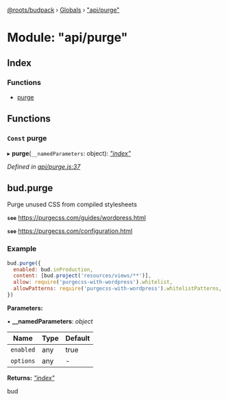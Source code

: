 [@roots/budpack](../README.md) › [Globals](../globals.md) › ["api/purge"](_api_purge_.md)

# Module: "api/purge"

## Index

### Functions

* [purge](_api_purge_.md#const-purge)

## Functions

### `Const` purge

▸ **purge**(`__namedParameters`: object): *["index"](_index_.md)*

*Defined in [api/purge.js:37](https://github.com/roots/bud-support/blob/5f43850/src/budpack/builder/api/purge.js#L37)*

## bud.purge

Purge unused CSS from compiled stylesheets

**`see`** https://purgecss.com/guides/wordpress.html

**`see`** https://purgecss.com/configuration.html

### Example

```js
bud.purge({
  enabled: bud.inProduction,
  content: [bud.project('resources/views/**')],
  allow: require('purgecss-with-wordpress').whitelist,
  allowPatterns: require('purgecss-with-wordpress').whitelistPatterns,
})
```

**Parameters:**

▪ **__namedParameters**: *object*

Name | Type | Default |
------ | ------ | ------ |
`enabled` | any | true |
`options` | any | - |

**Returns:** *["index"](_index_.md)*

bud

